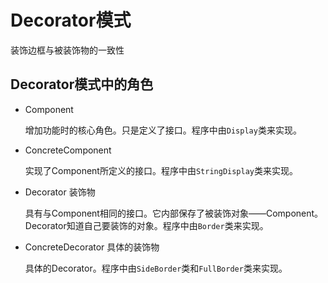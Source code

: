 # Decorator模式

装饰边框与被装饰物的一致性

## Decorator模式中的角色

- Component

  增加功能时的核心角色。只是定义了接口。程序中由`Display`类来实现。

- ConcreteComponent

  实现了Component所定义的接口。程序中由`StringDisplay`类来实现。

- Decorator 装饰物

  具有与Component相同的接口。它内部保存了被装饰对象——Component。Decorator知道自己要装饰的对象。程序中由`Border`类来实现。

- ConcreteDecorator 具体的装饰物

  具体的Decorator。程序中由`SideBorder`类和`FullBorder`类来实现。